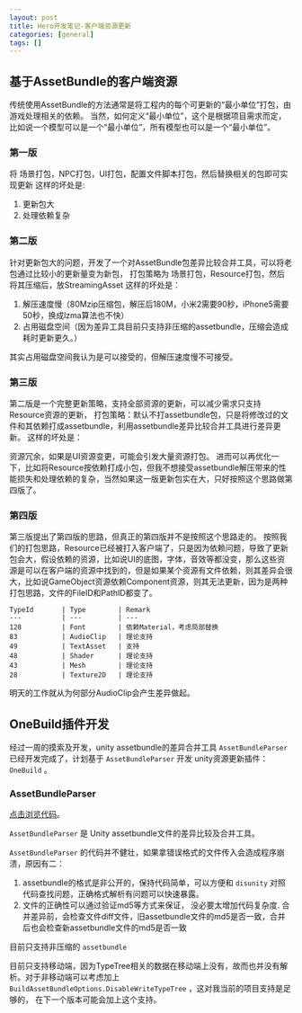 ```yaml
---
layout: post
title: Hero开发笔记-客户端资源更新
categories: [general]
tags: []
---
```

## 基于AssetBundle的客户端资源 ##

传统使用AssetBundle的方法通常是将工程内的每个可更新的“最小单位”打包，由游戏处理相关的依赖。
当然，如何定义“最小单位”，这个是根据项目需求而定，
比如说一个模型可以是一个“最小单位”，所有模型也可以是一个“最小单位”。

### 第一版 ###
将 场景打包，NPC打包，UI打包，配置文件脚本打包，然后替换相关的包即可实现更新
这样的坏处是:

1. 更新包大
1. 处理依赖复杂

### 第二版 ###
针对更新包大的问题，开发了一个对AssetBundle包差异比较合并工具，可以将老包通过比较小的更新量变为新包，
打包策略为 场景打包，Resource打包，然后将其压缩后，放StreamingAsset
这样的坏处是：

1. 解压速度慢（80Mzip压缩包，解压后180M，小米2需要90秒，iPhone5需要50秒，换成lzma算法也不快）
1. 占用磁盘空间（因为差异工具目前只支持非压缩的assetbundle，压缩会造成耗时更新更久。）

其实占用磁盘空间我认为是可以接受的，但解压速度慢不可接受。

### 第三版 ###
第二版是一个完整更新策略，支持全部资源的更新，可以减少需求只支持Resource资源的更新，
打包策略：默认不打assetbundle包，只是将修改过的文件和其依赖打成assetbundle，利用assetbundle差异比较合并工具进行差异更新。
这样的坏处是：

资源冗余，如果是UI资源变更，可能会引发大量资源打包。
进而可以再优化一下，比如将Resource按依赖打成小包，但我不想接受assetbundle解压带来的性能损失和处理依赖的复杂，当然如果这一版更新包实在大，只好按照这个思路做第四版了。

### 第四版 ###
第三版提出了第四版的思路，但真正的第四版并不是按照这个思路走的。
按照我们的打包思路，Resource已经被打入客户端了，只是因为依赖问题，导致了更新包会大，假设依赖的资源，比如说UI的底图，字体，音效等都没变，那么这些资源是可以在客户端的资源中找到的，但是如果某个资源有文件依赖，则其差异会很大，比如说GameObject资源依赖Component资源，则其无法更新，因为是两种打包思路，文件的FileID和PathID都变了。

    TypeId       | Type        | Remark
    ---  		 | --- 		   | --- 	
    128          | Font        | 依赖Material，考虑局部替换
	83           | AudioClip   | 理论支持
	49           | TextAsset   | 支持
	48           | Shader      | 理论支持
	43           | Mesh        | 理论支持
	28           | Texture2D   | 理论支持

明天的工作就从为何部分AudioClip会产生差异做起。

## OneBuild插件开发 ##
经过一周的摸索及开发，unity assetbundle的差异合并工具 `AssetBundleParser` 已经开发完成了，计划基于 `AssetBundleParser` 开发 unity资源更新插件： `OneBuild` 。

### AssetBundleParser ###

[点击浏览代码](https://bitbucket.org/beings/assetbundleparser)。

`AssetBundleParser` 是 Unity assetbundle文件的差异比较及合并工具。

`AssetBundleParser` 的代码并不健壮，如果拿错误格式的文件传入会造成程序崩溃，原因有二：

1. assetbundle的格式是非公开的，保持代码简单，可以方便和 `disunity` 对照代码查找问题，正确格式解析有问题可以快速暴露。
1. 文件的正确性可以通过验证md5等方式来保证， 没必要太增加代码复杂度. 合并差异前，会检查文件diff文件，旧assetbundle文件的md5是否一致，合并后也会检查新assetbundle文件的md5是否一致

目前只支持非压缩的 `assetbundle` 

目前只支持移动端，因为TypeTree相关的数据在移动端上没有，故而也并没有解析。对于非移动端可以考虑加上 `BuildAssetBundleOptions.DisableWriteTypeTree` ，这对我当前的项目支持是足够的， 在下一个版本可能会加上这个支持。
